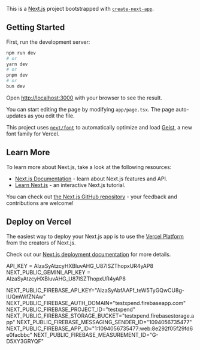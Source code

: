 This is a [Next.js](https://nextjs.org) project bootstrapped with [`create-next-app`](https://nextjs.org/docs/app/api-reference/cli/create-next-app).

## Getting Started

First, run the development server:

```bash
npm run dev
# or
yarn dev
# or
pnpm dev
# or
bun dev
```

Open [http://localhost:3000](http://localhost:3000) with your browser to see the result.

You can start editing the page by modifying `app/page.tsx`. The page auto-updates as you edit the file.

This project uses [`next/font`](https://nextjs.org/docs/app/building-your-application/optimizing/fonts) to automatically optimize and load [Geist](https://vercel.com/font), a new font family for Vercel.

## Learn More

To learn more about Next.js, take a look at the following resources:

- [Next.js Documentation](https://nextjs.org/docs) - learn about Next.js features and API.
- [Learn Next.js](https://nextjs.org/learn) - an interactive Next.js tutorial.

You can check out [the Next.js GitHub repository](https://github.com/vercel/next.js) - your feedback and contributions are welcome!

## Deploy on Vercel

The easiest way to deploy your Next.js app is to use the [Vercel Platform](https://vercel.com/new?utm_medium=default-template&filter=next.js&utm_source=create-next-app&utm_campaign=create-next-app-readme) from the creators of Next.js.

Check out our [Next.js deployment documentation](https://nextjs.org/docs/app/building-your-application/deploying) for more details.



API_KEY = AIzaSyAtzcyHXBluvAHG_U87ISZThopxUR4yAP8
NEXT_PUBLIC_GEMINI_API_KEY = AIzaSyAtzcyHXBluvAHG_U87ISZThopxUR4yAP8


NEXT_PUBLIC_FIREBASE_API_KEY="AIzaSyAbfAAFf_teW5TyGQwCU8g-IUQmWifZNAw"
NEXT_PUBLIC_FIREBASE_AUTH_DOMAIN="testxpend.firebaseapp.com"
NEXT_PUBLIC_FIREBASE_PROJECT_ID="testxpend"
NEXT_PUBLIC_FIREBASE_STORAGE_BUCKET="testxpend.firebasestorage.app"
NEXT_PUBLIC_FIREBASE_MESSAGING_SENDER_ID="1094056735477"
NEXT_PUBLIC_FIREBASE_APP_ID="1:1094056735477:web:8e292f05f29fd6e0facbbc"
NEXT_PUBLIC_FIREBASE_MEASUREMENT_ID="G-D5XY3GRYQF"